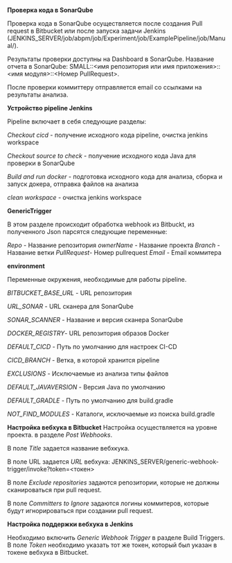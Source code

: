 
**Проверка кода в SonarQube**

Проверка кода в SonarQube осуществляется после создания Pull request в Bitbucket или после запуска задачи Jenkins (JENKINS_SERVER/job/abpm/job/Experiment/job/ExamplePipeline/job/Manual/). 

Результаты проверки доступны на Dashboard  в SonarQube.  Название отчета в SonarQube: SMALL::<имя репозитория или имя приложения>::<имя модуля>::<Номер PullRequest>.

После проверки коммиттеру отправляется email со ссылками на результаты анализа.

**Устройство pipeline Jenkins**

Pipeline включает в себя следующие разделы:

*Checkout cicd*  - получение исходного кода pipeline, очистка jenkins workspace

*Checkout source to check* - получение исходного кода Java для проверки в SonarQube

*Build and run docker* - подготовка исходного кода для анализа, сборка и запуск докера, отправка файлов на анализа

*clean workspace*  - очистка jenkins workspace


**GenericTrigger**

В этом разделе происходит обработка webhook из Bitbuckt, из полученного Json парсятся следующие переменные:

*Repo* - Название репозитория
*ownerName* - Название проекта
*Branch* - Название ветки
*PullRequest*- Номер pullrequest
*Email* - Email коммитера

**environment**

Переменные окружения, необходимые для работы pipeline.

*BITBUCKET_BASE_URL*	- URL репозитория

*URL_SONAR* - URL сканера для SonarQube

*SONAR_SCANNER* - Название и версия сканера SonarQube

*DOCKER_REGISTRY*- URL репозитория образов Docker

*DEFAULT_CICD* - Путь по умолчанию для настроек CI-CD

*CICD_BRANCH* - Ветка, в которой хранится pipeline

*EXCLUSIONS* - Исключаемые из анализа типы файлов

*DEFAULT_JAVAVERSION*	- Версия Java по умолчанию

*DEFAULT_GRADLE* - Путь по умолчанию для build.gradle

*NOT_FIND_MODULES* - Каталоги, исключаемые из поиска build.gradle

**Настройка вебхука в Bitbucket**
Настройка осуществляется на уровне проекта. в разделе *Post Webhooks*.

В поле *Title* задается название вебхкука.

В поле URL задается *URL* вебхука: JENKINS_SERVER/generic-webhook-trigger/invoke?token=<токен>

В поле *Exclude repositories* задаются репозитории, которые не должны сканироваться при pull request.

В поле *Committers to Ignore* задаются логины коммитеров, которые будут игнорироваться при создании pull request.

**Настройка поддержки вебхука в Jenkins**

Необходимо включить *Generic Webhook Trigger* в разделе Build Triggers. В поле *Token* необходимо указать тот же токен, который был указан в токене вебхука в Bitbucket.

